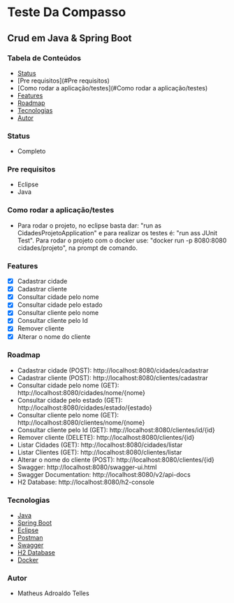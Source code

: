 # Teste Da Compasso

## Crud em Java & Spring Boot


### Tabela de Conteúdos

* [Status](#Status)
* [Pre requisitos](#Pre requisitos)
* [Como rodar a aplicação/testes](#Como rodar a aplicação/testes)
* [Features](#Features)
* [Roadmap](#Roadmap)
* [Tecnologias](#Tecnologias)
* [Autor](#Autor)


### Status

* Completo

### Pre requisitos

* Eclipse
* Java 

### Como rodar a aplicação/testes

* Para rodar o projeto, no eclipse basta dar: "run as CidadesProjetoApplication" e para realizar os testes é: "run ass JUnit Test". Para rodar o projeto com o docker use: "docker run -p 8080:8080 cidades/projeto", na prompt de comando.

### Features

- [x] Cadastrar cidade
- [x] Cadastrar cliente
- [x] Consultar cidade pelo nome
- [x] Consultar cidade pelo estado
- [x] Consultar cliente pelo nome
- [x] Consultar cliente pelo Id
- [x] Remover cliente
- [x] Alterar o nome do cliente

### Roadmap

* Cadastrar cidade (POST): http://localhost:8080/cidades/cadastrar
* Cadastrar cliente (POST): http://localhost:8080/clientes/cadastrar
* Consultar cidade pelo nome (GET): http://localhost:8080/cidades/nome/{nome}
* Consultar cidade pelo estado (GET): http://localhost:8080/cidades/estado/{estado}
* Consultar cliente pelo nome (GET): http://localhost:8080/clientes/nome/{nome}
* Consultar cliente pelo Id (GET): http://localhost:8080/clientes/id/{id}
* Remover cliente (DELETE): http://localhost:8080/clientes/{id}
* Listar Cidades (GET): http://localhost:8080/cidades/listar
* Listar Clientes (GET): http://localhost:8080/clientes/listar
* Alterar o nome do cliente (POST): http://localhost:8080/clientes/{id}
* Swagger: http://localhost:8080/swagger-ui.html
* Swagger Documentation: http://localhost:8080/v2/api-docs
* H2 Database: http://localhost:8080/h2-console

### Tecnologias

- [Java](https://java.com/)
- [Spring Boot](https://spring.io/)
- [Eclipse](https://www.eclipse.org/)
- [Postman](https://www.postman.com/)
- [Swagger](https://swagger.io/)
- [H2 Database](https://www.h2database.com/)
- [Docker](https://www.docker.com/)

### Autor

* Matheus Adroaldo Telles











